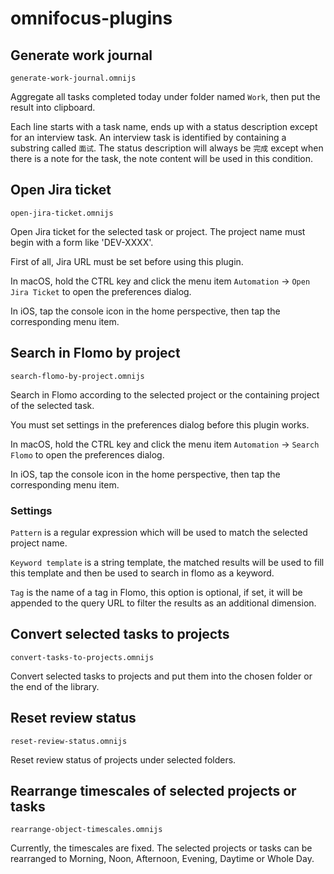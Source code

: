 # omnifocus-plugins

## Generate work journal

`generate-work-journal.omnijs`

Aggregate all tasks completed today under folder named `Work`, then put the result into clipboard.

Each line starts with a task name, ends up with a status description except for an interview task. An interview task is identified by containing a substring called `面试`. The status description will always be `完成` except when there is a note for the task, the note content will be used in this condition.

## Open Jira ticket

`open-jira-ticket.omnijs`

Open Jira ticket for the selected task or project. The project name must begin with a form like 'DEV-XXXX'.

First of all, Jira URL must be set before using this plugin.

In macOS, hold the CTRL key and click the menu item `Automation` → `Open Jira Ticket` to open the preferences dialog.

In iOS, tap the console icon in the home perspective, then tap the corresponding menu item.

## Search in Flomo by project

`search-flomo-by-project.omnijs`

Search in Flomo according to the selected project or the containing project of the selected task.

You must set settings in the preferences dialog before this plugin works.

In macOS, hold the CTRL key and click the menu item `Automation` → `Search Flomo` to open the preferences dialog.

In iOS, tap the console icon in the home perspective, then tap the corresponding menu item.

### Settings

`Pattern` is a regular expression which will be used to match the selected project name.

`Keyword template` is a string template, the matched results will be used to fill this template and then be used to search in flomo as a keyword.

`Tag` is the name of a tag in Flomo, this option is optional, if set, it will be appended to the query URL to filter the results as an additional dimension.

## Convert selected tasks to projects

`convert-tasks-to-projects.omnijs`

Convert selected tasks to projects and put them into the chosen folder or the end of the library.

## Reset review status

`reset-review-status.omnijs`

Reset review status of projects under selected folders.

## Rearrange timescales of selected projects or tasks

`rearrange-object-timescales.omnijs`

Currently, the timescales are fixed. The selected projects or tasks can be rearranged to Morning, Noon, Afternoon, Evening, Daytime or Whole Day.
